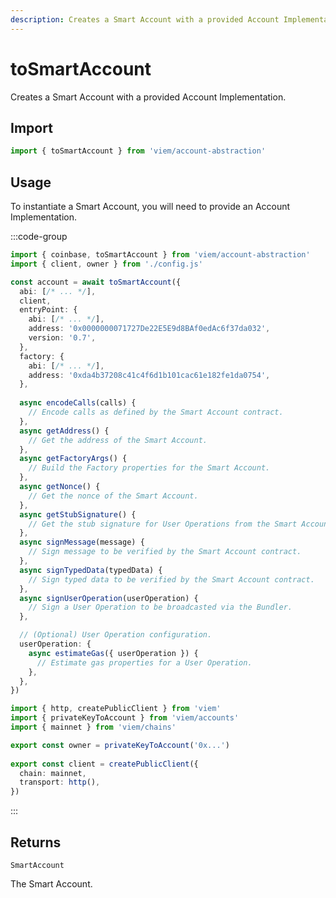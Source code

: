 ```yaml
---
description: Creates a Smart Account with a provided Account Implementation.
---
```


# toSmartAccount

Creates a Smart Account with a provided Account Implementation.

## Import

```ts
import { toSmartAccount } from 'viem/account-abstraction'
```

## Usage

To instantiate a Smart Account, you will need to provide an Account Implementation. 

:::code-group

```ts twoslash [example.ts]
import { coinbase, toSmartAccount } from 'viem/account-abstraction'
import { client, owner } from './config.js'

const account = await toSmartAccount({
  abi: [/* ... */],
  client,
  entryPoint: {
    abi: [/* ... */],
    address: '0x0000000071727De22E5E9d8BAf0edAc6f37da032',
    version: '0.7',
  },
  factory: {
    abi: [/* ... */],
    address: '0xda4b37208c41c4f6d1b101cac61e182fe1da0754',
  },
  
  async encodeCalls(calls) {
    // Encode calls as defined by the Smart Account contract.
  },
  async getAddress() {
    // Get the address of the Smart Account.
  },
  async getFactoryArgs() {
    // Build the Factory properties for the Smart Account.
  },
  async getNonce() {
    // Get the nonce of the Smart Account.
  },
  async getStubSignature() {
    // Get the stub signature for User Operations from the Smart Account.
  },
  async signMessage(message) {
    // Sign message to be verified by the Smart Account contract.
  },
  async signTypedData(typedData) {
    // Sign typed data to be verified by the Smart Account contract.
  },
  async signUserOperation(userOperation) {
    // Sign a User Operation to be broadcasted via the Bundler.
  },

  // (Optional) User Operation configuration.
  userOperation: {
    async estimateGas({ userOperation }) {
      // Estimate gas properties for a User Operation.
    },
  },
})
```

```ts twoslash [config.ts] filename="config.ts"
import { http, createPublicClient } from 'viem'
import { privateKeyToAccount } from 'viem/accounts'
import { mainnet } from 'viem/chains'

export const owner = privateKeyToAccount('0x...')
 
export const client = createPublicClient({
  chain: mainnet,
  transport: http(),
})
```

:::

## Returns

`SmartAccount`

The Smart Account.